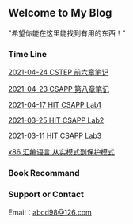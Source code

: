 ## Welcome to My Blog

"希望你能在这里能找到有用的东西！"

### Time Line

[2021-04-24 CSTEP 前六章笔记](CSTEP/2020-04-22-ostep.md)

[2021-04-23 CSAPP 第八章笔记](CSAPP/2021-04-17-csappCh8.md)

[2021-04-17 HIT CSAPP Lab1](HIT_Lab/hitcs_lab1.md)

[2021-03-25 HIT CSAPP Lab2](HIT_Lab/hitcs_lab2.md)

[2021-03-11 HIT CSAPP Lab3](HIT_Labhitcs_lab3.md)

[x86 汇编语言 从实模式到保护模式](x86-asm.md)


### Book Recommand



### Support or Contact

Email：abcd98@126.com
